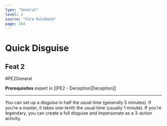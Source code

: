 ```yaml
---
type: "General"
level: 2
source: "Core Rulebook"
page: 264
---
```

# Quick Disguise
## Feat 2
#PE2General

**Prerequisites** expert in [[PE2 - Deception|Deception]]

---
You can set up a disguise in half the usual time (generally 5 minutes). If you’re a master, it takes one-tenth the usual time (usually 1 minute). If you’re legendary, you can create a full disguise and Impersonate as a 3-action activity.